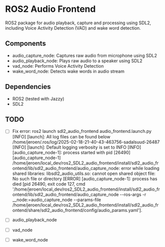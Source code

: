 # ROS2 Audio Frontend
ROS2 package for audio playback, capture and processing using SDL2, including Voice Activity Detection (VAD) and wake word detection.

## Components
- audio_capture_node: Captures raw audio from microphone using SDL2
- audio_playback_node: Plays raw audio to a speaker using SDL2
- vad_node: Performs Voice Activity Detection
- wake_word_node: Detects wake words in audio stream

## Dependencies
- ROS2 (tested with Jazzy)
- SDL2

## TODO

- [ ] Fix error:
ros2 launch sdl2_audio_frontend audio_frontend.launch.py
[INFO] [launch]: All log files can be found below /home/jeroen/.ros/log/2025-02-18-21-40-43-463756-sadalsuud-26487
[INFO] [launch]: Default logging verbosity is set to INFO
[INFO] [audio_capture_node-1]: process started with pid [26490]
[audio_capture_node-1] /home/jeroen/local_dev/ros2_SDL2_audio_frontend/install/sdl2_audio_frontend/lib/sdl2_audio_frontend/audio_capture_node: error while loading shared libraries: libsdl2_audio_utils.so: cannot open shared object file: No such file or directory
[ERROR] [audio_capture_node-1]: process has died [pid 26490, exit code 127, cmd '/home/jeroen/local_dev/ros2_SDL2_audio_frontend/install/sdl2_audio_frontend/lib/sdl2_audio_frontend/audio_capture_node --ros-args -r __node:=audio_capture_node --params-file /home/jeroen/local_dev/ros2_SDL2_audio_frontend/install/sdl2_audio_frontend/share/sdl2_audio_frontend/config/audio_params.yaml'].

- [ ] audio_playback_node
- [ ] vad_node
- [ ] wake_word_node